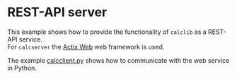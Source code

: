 # REST-API server

This example shows how to provide the functionality of `calclib` as a REST-API service.  
For `calcserver` the [Actix Web](https://actix.rs/) web framework is used.

The example [calcclient.py](https://github.com/brmmm3/calc-rs/blob/master/calcserver/examples/calcclient.py) shows how to communicate with the web service in Python.
